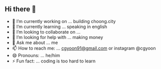 ## Hi there 👋

- 🔭 I’m currently working on ... building choong.city
- 🌱 I’m currently learning ... speaking in english
- 👯 I’m looking to collaborate on ... 
- 🤔 I’m looking for help with ... making money
- 💬 Ask me about ... me
- 📫 How to reach me: ... cgyoon91@gmail.com or instagram @cgyoon
- 😄 Pronouns: ... he/him
- ⚡ Fun fact: ... coding is too hard to learn

<!--
**cgyoon/cgyoon** is a ✨ _special_ ✨ repository because its `README.md` (this file) appears on your GitHub profile.

Here are some ideas to get you started:


-->
